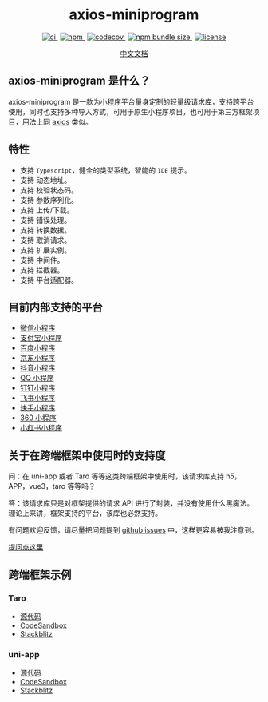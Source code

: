 <h1 align="center">axios-miniprogram</h1>

<p align="center">
  <a href="https://github.com/zjxxxxxxxxx/axios-miniprogram/actions/workflows/ci.yml">
    <img src="https://github.com/zjxxxxxxxxx/axios-miniprogram/actions/workflows/ci.yml/badge.svg" alt="ci">
  </a>
  <a style="margin-left:5px;" href="https://www.npmjs.org/package/axios-miniprogram">
    <img src="https://img.shields.io/npm/v/axios-miniprogram" alt="npm">
  </a>
  <a style="margin-left:5px;" href="https://codecov.io/gh/zjxxxxxxxxx/axios-miniprogram" > 
    <img src="https://codecov.io/gh/zjxxxxxxxxx/axios-miniprogram/branch/main/graph/badge.svg?token=WIQVYX2WIK" alt="codecov"/> 
  </a>
  <a style="margin-left:5px;" href="https://www.npmjs.org/package/axios-miniprogram">
    <img src="https://img.shields.io/bundlephobia/min/axios-miniprogram" alt="npm bundle size">
  </a>  
  <a style="margin-left:5px;" href="https://opensource.org/licenses/MIT">
    <img src="https://img.shields.io/github/license/zjxxxxxxxxx/axios-miniprogram" alt="license">
  </a>
</p>

<p align="center"><a href='https://axios-miniprogram.com'>中文文档</a></p>

## axios-miniprogram 是什么？

axios-miniprogram 是一款为小程序平台量身定制的轻量级请求库，支持跨平台使用，同时也支持多种导入方式，可用于原生小程序项目，也可用于第三方框架项目，用法上同 [axios](https://github.com/axios/axios.git) 类似。

## 特性

- 支持 `Typescript`，健全的类型系统，智能的 `IDE` 提示。
- 支持 动态地址。
- 支持 校验状态码。
- 支持 参数序列化。
- 支持 上传/下载。
- 支持 错误处理。
- 支持 转换数据。
- 支持 取消请求。
- 支持 扩展实例。
- 支持 中间件。
- 支持 拦截器。
- 支持 平台适配器。

## 目前内部支持的平台

- [微信小程序](https://developers.weixin.qq.com/miniprogram/dev/framework/?from=axios-miniprogram)
- [支付宝小程序](https://opendocs.alipay.com/mini/developer/getting-started?from=axios-miniprogram)
- [百度小程序](https://smartprogram.baidu.com/developer/index.html?from=axios-miniprogram)
- [京东小程序](https://mp.jd.com?from=axios-miniprogram)
- [抖音小程序](https://developer.open-douyin.com/docs/resource/zh-CN/mini-app/introduction/overview?from=axios-miniprogram)
- [QQ 小程序](https://q.qq.com/wiki/develop/miniprogram/frame/?from=axios-miniprogram)
- [钉钉小程序](https://open.dingtalk.com/document/org/develop-org-mini-programs?from=axios-miniprogram)
- [飞书小程序](https://open.feishu.cn/document/uYjL24iN/uMjNzUjLzYzM14yM2MTN?from=axios-miniprogram)
- [快手小程序](https://mp.kuaishou.com/docs/introduction/quickStart.html?from=axios-miniprogram)
- [360 小程序](https://mp.360.cn/doc/miniprogram/dev/#/f4b41f0cc5683bce78dfadfa7f3c73e7?from=axios-miniprogram)
- [小红书小程序](https://miniapp.xiaohongshu.com/docs/guide/miniIntroduce?from=axios-miniprogram)

## 关于在跨端框架中使用时的支持度

问：在 uni-app 或者 Taro 等等这类跨端框架中使用时，该请求库支持 h5，APP，vue3，taro 等等吗？

答：该请求库只是对框架提供的请求 API 进行了封装，并没有使用什么黑魔法。理论上来讲，框架支持的平台，该库也必然支持。

有问题欢迎反馈，请尽量把问题提到 [github issues](https://github.com/zjxxxxxxxxx/axios-miniprogram/issues) 中，这样更容易被我注意到。

[提问点这里](https://github.com/zjxxxxxxxxx/axios-miniprogram/issues)


## 跨端框架示例

### Taro

- [源代码](https://github.com/zjxxxxxxxxx/axios-miniprogram/tree/main/examples/taro)
- [CodeSandbox](https://codesandbox.io/p/sandbox/github/zjxxxxxxxxx/axios-miniprogram/tree/main/examples/taro)
- [Stackblitz](https://stackblitz.com/github/zjxxxxxxxxx/axios-miniprogram/tree/main/examples/taro)

### uni-app

- [源代码](https://github.com/zjxxxxxxxxx/axios-miniprogram/tree/main/examples/uni-app)
- [CodeSandbox](https://codesandbox.io/p/sandbox/github/zjxxxxxxxxx/axios-miniprogram/tree/main/examples/uni-app)
- [Stackblitz](https://stackblitz.com/github/zjxxxxxxxxx/axios-miniprogram/tree/main/examples/uni-app)
